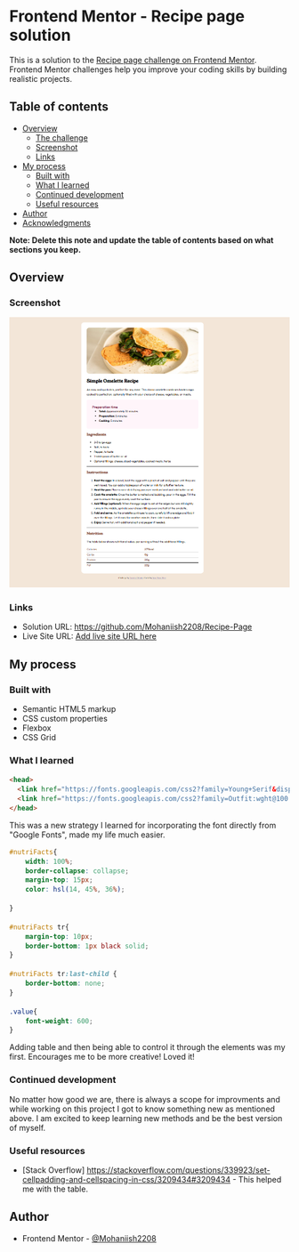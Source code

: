 # Frontend Mentor - Recipe page solution

This is a solution to the [Recipe page challenge on Frontend Mentor](https://www.frontendmentor.io/challenges/recipe-page-KiTsR8QQKm). Frontend Mentor challenges help you improve your coding skills by building realistic projects. 

## Table of contents

- [Overview](#overview)
  - [The challenge](#the-challenge)
  - [Screenshot](#screenshot)
  - [Links](#links)
- [My process](#my-process)
  - [Built with](#built-with)
  - [What I learned](#what-i-learned)
  - [Continued development](#continued-development)
  - [Useful resources](#useful-resources)
- [Author](#author)
- [Acknowledgments](#acknowledgments)

**Note: Delete this note and update the table of contents based on what sections you keep.**

## Overview

### Screenshot

![#Recipe Page](./screenshot.png)

### Links

- Solution URL: https://github.com/Mohaniish2208/Recipe-Page
- Live Site URL: [Add live site URL here](https://your-live-site-url.com)

## My process

### Built with

- Semantic HTML5 markup
- CSS custom properties
- Flexbox
- CSS Grid

### What I learned

```html
<head>
  <link href="https://fonts.googleapis.com/css2?family=Young+Serif&display=swap" rel="stylesheet">
  <link href="https://fonts.googleapis.com/css2?family=Outfit:wght@100..900&display=swap" rel="stylesheet">
</head>  
```
This was a new strategy I learned for incorporating the font directly from "Google Fonts", made my life much easier.

```css
#nutriFacts{
    width: 100%;
    border-collapse: collapse;
    margin-top: 15px;
    color: hsl(14, 45%, 36%);

}

#nutriFacts tr{
    margin-top: 10px;
    border-bottom: 1px black solid;
}

#nutriFacts tr:last-child {
    border-bottom: none;
}

.value{
    font-weight: 600;
}
```
Adding table and then being able to control it through the elements was my first. Encourages me to be more creative! Loved it!

### Continued development

No matter how good we are, there is always a scope for improvments and while working on this project I got to know something new as mentioned above. I am excited to keep learning new methods and be the best version of myself.

### Useful resources

- [Stack Overflow] https://stackoverflow.com/questions/339923/set-cellpadding-and-cellspacing-in-css/3209434#3209434 - This helped me with the table.

## Author

- Frontend Mentor - [@Mohaniish2208](https://www.frontendmentor.io/profile/Mohaniish2208)